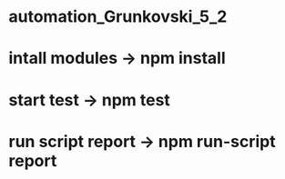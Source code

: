 # automation_Grunkovski_5_2
# intall modules -> npm install
# start test -> npm test
# run script report -> npm run-script report
